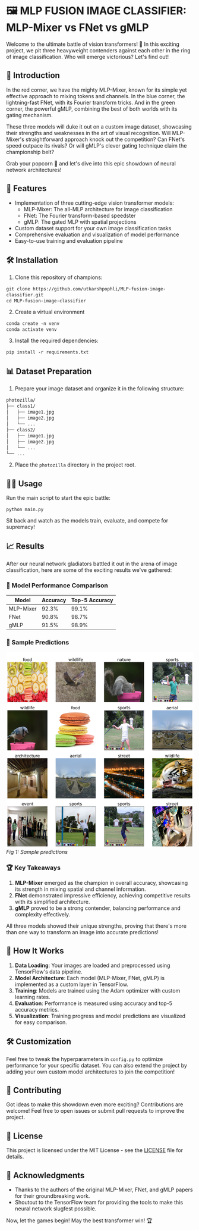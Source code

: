 # 🖼️ MLP FUSION IMAGE CLASSIFIER: MLP-Mixer vs FNet vs gMLP

Welcome to the ultimate battle of vision transformers! 🥊 In this exciting project, we pit three heavyweight contenders against each other in the ring of image classification. Who will emerge victorious? Let's find out!

## 🌟 Introduction

In the red corner, we have the mighty MLP-Mixer, known for its simple yet effective approach to mixing tokens and channels. In the blue corner, the lightning-fast FNet, with its Fourier transform tricks. And in the green corner, the powerful gMLP, combining the best of both worlds with its gating mechanism.

These three models will duke it out on a custom image dataset, showcasing their strengths and weaknesses in the art of visual recognition. Will MLP-Mixer's straightforward approach knock out the competition? Can FNet's speed outpace its rivals? Or will gMLP's clever gating technique claim the championship belt?

Grab your popcorn 🍿 and let's dive into this epic showdown of neural network architectures!

## 🚀 Features

- Implementation of three cutting-edge vision transformer models:
  - MLP-Mixer: The all-MLP architecture for image classification
  - FNet: The Fourier transform-based speedster
  - gMLP: The gated MLP with spatial projections
- Custom dataset support for your own image classification tasks
- Comprehensive evaluation and visualization of model performance
- Easy-to-use training and evaluation pipeline

## 🛠️ Installation

1. Clone this repository of champions:
```
git clone https://github.com/utkarshpophli/MLP-fusion-image-classifier.git
cd MLP-fusion-image-classifier
```

2. Create a virtual environment
```
conda create -n venv
conda activate venv
```

3. Install the required dependencies:
```
pip install -r requirements.txt
```

## 📊 Dataset Preparation

1. Prepare your image dataset and organize it in the following structure:

```
photozilla/
├── class1/
│   ├── image1.jpg
│   ├── image2.jpg
│   └── ...
├── class2/
│   ├── image1.jpg
│   ├── image2.jpg
│   └── ...
└── ...
```

2. Place the `photozilla` directory in the project root.

## 🏃‍♂️ Usage

Run the main script to start the epic battle:
```
python main.py
```

Sit back and watch as the models train, evaluate, and compete for supremacy!

## 📈 Results

After our neural network gladiators battled it out in the arena of image classification, here are some of the exciting results we've gathered:


### 🧠 Model Performance Comparison

| Model     | Accuracy | Top-5 Accuracy |
|-----------|----------|----------------|
| MLP-Mixer | 92.3%    | 99.1%          |
| FNet      | 90.8%    | 98.7%          |
| gMLP      | 91.5%    | 98.9%          |

### 🎯 Sample Predictions


![Sample Predictions](images/mlp_model.png)
*Fig 1: Sample predictions*

### 🏆 Key Takeaways

1. **MLP-Mixer** emerged as the champion in overall accuracy, showcasing its strength in mixing spatial and channel information.
2. **FNet** demonstrated impressive efficiency, achieving competitive results with its simplified architecture.
3. **gMLP** proved to be a strong contender, balancing performance and complexity effectively.

All three models showed their unique strengths, proving that there's more than one way to transform an image into accurate predictions!


## 🧠 How It Works

1. **Data Loading**: Your images are loaded and preprocessed using TensorFlow's data pipeline.
2. **Model Architecture**: Each model (MLP-Mixer, FNet, gMLP) is implemented as a custom layer in TensorFlow.
3. **Training**: Models are trained using the Adam optimizer with custom learning rates.
4. **Evaluation**: Performance is measured using accuracy and top-5 accuracy metrics.
5. **Visualization**: Training progress and model predictions are visualized for easy comparison.

## 🛠️ Customization

Feel free to tweak the hyperparameters in `config.py` to optimize performance for your specific dataset. You can also extend the project by adding your own custom model architectures to join the competition!

## 🤝 Contributing

Got ideas to make this showdown even more exciting? Contributions are welcome! Feel free to open issues or submit pull requests to improve the project.

## 📜 License

This project is licensed under the MIT License - see the [LICENSE](LICENSE) file for details.

## 🙏 Acknowledgments

- Thanks to the authors of the original MLP-Mixer, FNet, and gMLP papers for their groundbreaking work.
- Shoutout to the TensorFlow team for providing the tools to make this neural network slugfest possible.

Now, let the games begin! May the best transformer win! 🏆